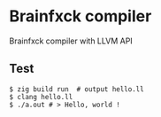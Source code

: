 # Brainfxck compiler
Brainfxck compiler with LLVM API

## Test
```
$ zig build run  # output hello.ll
$ clang hello.ll
$ ./a.out # > Hello, world !
```
